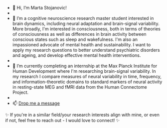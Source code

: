 - 👋 Hi, I’m Marta Stojanovic!
- 
- 👀 I’m a cognitive neuroscience research master student interested in brain dynamics, including neural adaptation and brain-signal variability. More broadly, I'm interested in consciousness, both in terms of theories of consciousness as well as differences in brain activity between conscious states such as sleep and wakefulness. I'm also an impassioned advocate of mental health and sustainability. I want to apply my research questions to better understand psychiatric disorders and ageing, and develop effective mental health interventions.
- 
- 🌱 I’m currently completing an internship at the Max Planck Institute for Human Development where I'm researching brain-signal variability. In my research I compare measures of neural variability in time, frequency, and information-theoretic domains to standard markers of neural activity in resting-state MEG and fMRI data from the Human Connectome Project.
- 
- 📫 [Drop me a message](https://www.linkedin.com/in/marta-stojanovic/)

✨ If you're in a similar field/your research interests align with mine, or even if not, feel free to reach out - I would love to connect! ✨
